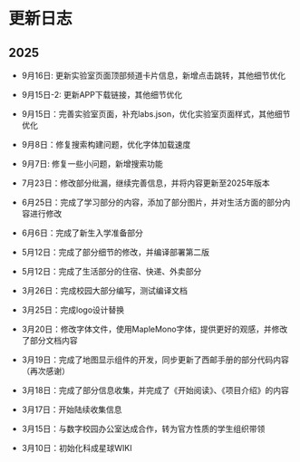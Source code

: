 # 更新日志

## 2025

- 9月16日: 更新实验室页面顶部频道卡片信息，新增点击跳转，其他细节优化

- 9月15日-2: 更新APP下载链接，其他细节优化

- 9月15日：完善实验室页面，补充labs.json，优化实验室页面样式，其他细节优化

- 9月8日：修复搜索构建问题，优化字体加载速度

- 9月7日: 修复一些小问题，新增搜索功能

- 7月23日：修改部分纰漏，继续完善信息，并将内容更新至2025年版本

- 6月25日：完成了学习部分的内容，添加了部分图片，并对生活方面的部分内容进行修改

- 6月6日：完成了新生入学准备部分

- 5月12日：完成了部分细节的修改，并编译部署第二版

- 5月12日：完成了生活部分的住宿、快递、外卖部分

- 3月26日：完成校园大部分编写，测试编译文档

- 3月25日：完成logo设计替换

- 3月20日：修改字体文件，使用MapleMono字体，提供更好的观感，并修改了部分文档内容

- 3月19日：完成了地图显示组件的开发，同步更新了西邮手册的部分代码内容（再次感谢）

- 3月18日：完成了部分信息收集，并完成了《开始阅读》、《项目介绍》的内容

- 3月17日：开始陆续收集信息

- 3月15日：与数字校园办公室达成合作，转为官方性质的学生组织带领

- 3月10日：初始化科成星球WIKI
